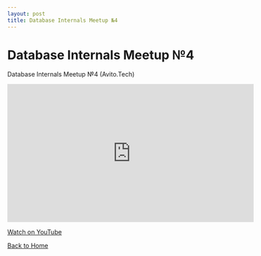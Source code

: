 ```yaml
---
layout: post
title: Database Internals Meetup №4
---
```


# Database Internals Meetup №4

  Database Internals Meetup №4 (Avito.Tech) 

<iframe width="560" height="315" src="https://www.youtube.com/embed/39kontLmxvY" frameborder="0" allow="accelerometer; autoplay; clipboard-write; encrypted-media; gyroscope; picture-in-picture" allowfullscreen></iframe>

<p>
  <a href="https://www.youtube.com/watch?v=39kontLmxvY" target="_blank" rel="noopener noreferrer">
    Watch on YouTube
  </a>
</p>

[Back to Home](index.md)